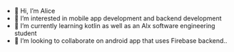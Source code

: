 - 👋 Hi, I’m Alice
- 👀 I’m interested in mobile app development and backend development
- 🌱 I’m currently learning kotlin as well as an Alx software engineering student
- 💞️ I’m looking to collaborate on android app that uses Firebase backend..
  


<!---
amusukwa/amusukwa is a ✨ special ✨ repository because its `README.md` (this file) appears on your GitHub profile.
You can click the Preview link to take a look at your changes.
--->
